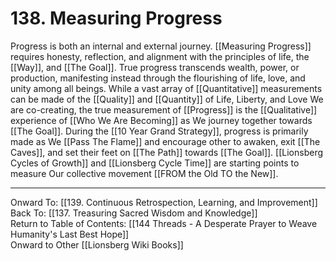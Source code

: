 # 138. Measuring Progress

Progress is both an internal and external journey. [[Measuring Progress]] requires honesty, reflection, and alignment with the principles of life, the [[Way]], and [[The Goal]]. True progress transcends wealth, power, or production, manifesting instead through the flourishing of life, love, and unity among all beings. While a vast array of [[Quantitative]] measurements can be made of the [[Quality]] and [[Quantity]] of Life, Liberty, and Love We are co-creating, the true measurement of [[Progress]] is the [[Qualitative]] experience of [[Who We Are Becoming]] as We journey together towards [[The Goal]]. During the [[10 Year Grand Strategy]], progress is primarily made as We [[Pass The Flame]] and encourage other to awaken, exit [[The Caves]], and set their feet on [[The Path]] towards [[The Goal]]. [[Lionsberg Cycles of Growth]] and [[Lionsberg Cycle Time]] are starting points to measure Our collective movement [[FROM the Old TO the New]]. 

____

Onward To: [[139. Continuous Retrospection, Learning, and Improvement]]  
Back To: [[137. Treasuring Sacred Wisdom and Knowledge]]  
Return to Table of Contents: [[144 Threads - A Desperate Prayer to Weave Humanity's Last Best Hope]]  
Onward to Other [[Lionsberg Wiki Books]]  